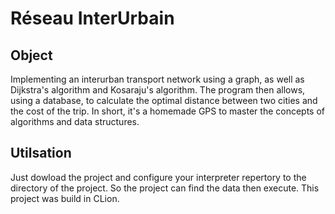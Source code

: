 # Réseau InterUrbain
## Object

Implementing an interurban transport network using a graph, as well as Dijkstra's algorithm and Kosaraju's algorithm. The program then allows, using a database, to calculate the optimal distance between two cities and the cost of the trip. In short, it's a homemade GPS to master the concepts of algorithms and data structures.

## Utilsation

Just dowload the project and configure your interpreter repertory to the directory of the project. So the project can find the data then execute. This project was build in CLion.
